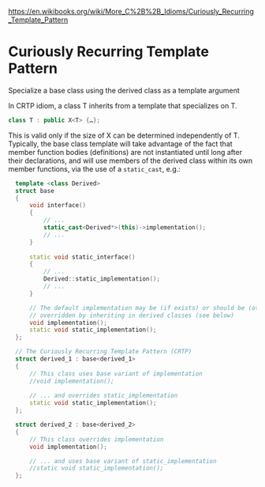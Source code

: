 https://en.wikibooks.org/wiki/More_C%2B%2B_Idioms/Curiously_Recurring_Template_Pattern
# Curiously Recurring Template Pattern

Specialize a base class using the derived class as a template argument

In CRTP idiom, a class T inherits from a template that specializes on T.

```c++
class T : public X<T> {…};
```

This is valid only if the size of X<T> can be determined independently of T. Typically, the base class template will take advantage of the fact that member function bodies (definitions) are not instantiated until long after their declarations, and will use members of the derived class within its own member functions, via the use of a `static_cast`, e.g.:

```c++
  template <class Derived>
  struct base
  {
      void interface()
      {
          // ...
          static_cast<Derived*>(this)->implementation();
          // ...
      }
  
      static void static_interface()
      {
          // ...
          Derived::static_implementation();
          // ...
      }

      // The default implementation may be (if exists) or should be (otherwise) 
      // overridden by inheriting in derived classes (see below)
      void implementation();
      static void static_implementation();
  };

  // The Curiously Recurring Template Pattern (CRTP)
  struct derived_1 : base<derived_1>
  {
      // This class uses base variant of implementation
      //void implementation();
      
      // ... and overrides static_implementation
      static void static_implementation();
  };

  struct derived_2 : base<derived_2>
  {
      // This class overrides implementation
      void implementation();

      // ... and uses base variant of static_implementation
      //static void static_implementation();
  };
```
